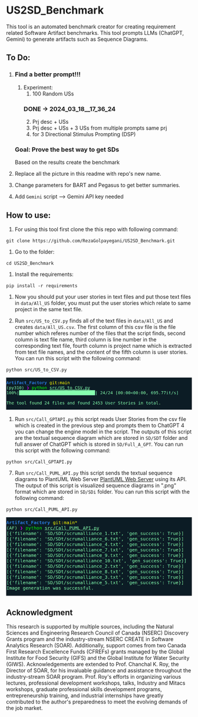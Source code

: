 # US2SD_Benchmark

This tool is an automated benchmark creator for creating requirement related Software Artifact benchmarks. This tool prompts LLMs (ChatGPT, Gemini) to generate artifacts such as Sequence Diagrams.

## To Do:

1. ### Find a better prompt!!!

   1. Experiment:
      1. 100 Random USs
      ### DONE -> 2024_03_18__17_36_24
      2. Prj desc + USs
      3. Prj desc + USs + 3 USs from multiple prompts same prj
      4. for 3 Directional Stimulus Prompting (DSP)

   ### Goal: Prove the best way to get SDs

   Based on the results create the benchmark

2. Replace all the picture in this readme with repo's new name.
3. Change parameters for BART and Pegasus to get better summaries.
4. Add `Gemini` script --> Gemini API key needed

## How to use:

1. For using this tool first clone the this repo with following command:

```
git clone https://github.com/RezaGolpayegani/US2SD_Benchmark.git
```

1. Go to the folder:

```
cd US2SD_Benchmark
```

1. Install the requirements:

```
pip install -r requirements
```

1. Now you should put your user stories in text files and put those text files in `data/All_US` folder, you must put the user stories which relate to same project in the same text file.

2. Run `src/US_to_CSV.py` finds all of the text files in `data/All_US` and creates `data/All_US.csv`. The first column of this csv file is the file number which referes number of the files that the script finds, second column is text file name, third column is line number in the corresponding text file, fourth column is project name which is extracted from text file names, and the content of the fifth column is user stories. You can run this script with the following command:

```
python src/US_to_CSV.py
```

<img src="images/US_CSV.png" alt="Alt text">

1. Run `src/Call_GPTAPI.py` this script reads User Stories from the csv file which is created in the previous step and prompts them to ChatGPT 4 you can change the engine model in the script. The outputs of this script are the textual sequence diagram which are stored in `SD/SDT` folder and full answer of ChatGPT which is stored in `SD/Full_A_GPT`. You can run this script with the following command:

```
python src/Call_GPTAPI.py

```

<!-- <img src="images/GPT.png" alt="Alt text"> -->

7. Run `src/Call_PUML_API.py` this script sends the textual sequence diagrams to PlantUML Web Server [PlantUML Web Server](https://plantuml.com/sequence-diagram) using its API. The output of this script is visualized sequence diagrams in ".png" format which are stored in `SD/SDi` folder. You can run this script with the following command:

```
python src/Call_PUML_API.py

```

<img src="images/PUML.png" alt="Alt text">

## Acknowledgment

This research is supported by multiple sources, including the Natural Sciences and Engineering Research Council of Canada (NSERC) Discovery Grants program and the industry-stream NSERC CREATE in Software Analytics Research (SOAR). Additionally, support comes from two Canada First Research Excellence Funds (CFREFs) grants managed by the Global Institute for Food Security (GIFS) and the Global Institute for Water Security (GIWS). Acknowledgements are extended to Prof. Chanchal K. Roy, the Director of SOAR, for his invaluable guidance and assistance throughout the industry-stream SOAR program. Prof. Roy's efforts in organizing various lectures, professional development workshops, talks, Industry and Mitacs workshops, graduate professional skills development programs, entrepreneurship training, and industrial internships have greatly contributed to the author's preparedness to meet the evolving demands of the job market.
